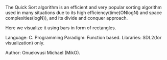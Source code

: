 The Quick Sort algorithm is an efficient and very popular sorting algorithm used in many situations due to its high efficiency(time(ONlogN) and space complexities(logN)), and its divide and conquer approach.

Here we visualize it using bars in form of rectangles.

Language: C.
Programming Paradigm: Function based.
Libraries: SDL2(for visualization) only.

Author: Onuekwusi Michael (MikO).
